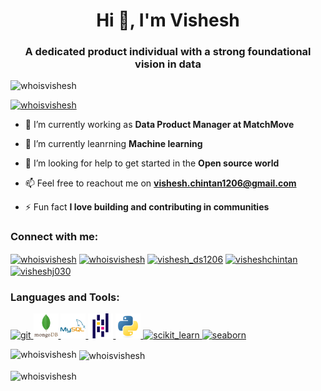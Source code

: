 <h1 align="center">Hi 👋, I'm Vishesh</h1>
<h3 align="center">A dedicated product individual with a strong foundational vision in data</h3>

<p align="left"> <img src="https://komarev.com/ghpvc/?username=whoisvishesh&label=Profile%20views&color=0e75b6&style=flat" alt="whoisvishesh" /> </p>

<p align="left"> <a href="https://twitter.com/whoisvishesh" target="blank"><img src="https://img.shields.io/twitter/follow/whoisvishesh?logo=twitter&style=for-the-badge" alt="whoisvishesh" /></a> </p>

- 🔭 I’m currently working as **Data Product Manager at MatchMove**

- 🌱 I’m currently leanrning **Machine learning**

- 🤝 I’m looking for help to get started in the **Open source world**

- 📫 Feel free to reachout me on **vishesh.chintan1206@gmail.com**

- ⚡ Fun fact **I love building and contributing in communities**

<h3 align="left">Connect with me:</h3>
<p align="left">
<a href="https://twitter.com/whoisvishesh" target="blank"><img align="center" src="https://raw.githubusercontent.com/rahuldkjain/github-profile-readme-generator/master/src/images/icons/Social/twitter.svg" alt="whoisvishesh" height="30" width="40" /></a>
<a href="https://linkedin.com/in/whoisvishesh" target="blank"><img align="center" src="https://raw.githubusercontent.com/rahuldkjain/github-profile-readme-generator/master/src/images/icons/Social/linked-in-alt.svg" alt="whoisvishesh" height="30" width="40" /></a>
<a href="https://www.hackerrank.com/vishesh_ds1206" target="blank"><img align="center" src="https://raw.githubusercontent.com/rahuldkjain/github-profile-readme-generator/master/src/images/icons/Social/hackerrank.svg" alt="vishesh_ds1206" height="30" width="40" /></a>
<a href="https://www.leetcode.com/visheshchintan" target="blank"><img align="center" src="https://raw.githubusercontent.com/rahuldkjain/github-profile-readme-generator/master/src/images/icons/Social/leet-code.svg" alt="visheshchintan" height="30" width="40" /></a>
<a href="https://auth.geeksforgeeks.org/user/visheshj030" target="blank"><img align="center" src="https://raw.githubusercontent.com/rahuldkjain/github-profile-readme-generator/master/src/images/icons/Social/geeks-for-geeks.svg" alt="visheshj030" height="30" width="40" /></a>
</p>

<h3 align="left">Languages and Tools:</h3>
<p align="left"> <a href="https://git-scm.com/" target="_blank" rel="noreferrer"> <img src="https://www.vectorlogo.zone/logos/git-scm/git-scm-icon.svg" alt="git" width="40" height="40"/> </a> <a href="https://www.mongodb.com/" target="_blank" rel="noreferrer"> <img src="https://raw.githubusercontent.com/devicons/devicon/master/icons/mongodb/mongodb-original-wordmark.svg" alt="mongodb" width="40" height="40"/> </a> <a href="https://www.mysql.com/" target="_blank" rel="noreferrer"> <img src="https://raw.githubusercontent.com/devicons/devicon/master/icons/mysql/mysql-original-wordmark.svg" alt="mysql" width="40" height="40"/> </a> <a href="https://pandas.pydata.org/" target="_blank" rel="noreferrer"> <img src="https://raw.githubusercontent.com/devicons/devicon/2ae2a900d2f041da66e950e4d48052658d850630/icons/pandas/pandas-original.svg" alt="pandas" width="40" height="40"/> </a> <a href="https://www.python.org" target="_blank" rel="noreferrer"> <img src="https://raw.githubusercontent.com/devicons/devicon/master/icons/python/python-original.svg" alt="python" width="40" height="40"/> </a> <a href="https://scikit-learn.org/" target="_blank" rel="noreferrer"> <img src="https://upload.wikimedia.org/wikipedia/commons/0/05/Scikit_learn_logo_small.svg" alt="scikit_learn" width="40" height="40"/> </a> <a href="https://seaborn.pydata.org/" target="_blank" rel="noreferrer"> <img src="https://seaborn.pydata.org/_images/logo-mark-lightbg.svg" alt="seaborn" width="40" height="40"/> </a> </p>

<p><img align="left" src="https://github-readme-stats.vercel.app/api/top-langs?username=whoisvishesh&show_icons=true&locale=en&layout=compact" alt="whoisvishesh" /></p>

<p>&nbsp;<img align="center" src="https://github-readme-stats.vercel.app/api?username=whoisvishesh&show_icons=true&locale=en" alt="whoisvishesh" /></p>

<p><img align="center" src="https://github-readme-streak-stats.herokuapp.com/?user=whoisvishesh&" alt="whoisvishesh" /></p>
